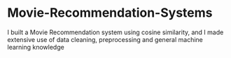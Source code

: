 # Movie-Recommendation-Systems
I built a Movie Recommendation system using cosine similarity, and I made extensive use of data cleaning, preprocessing and general machine learning knowledge
